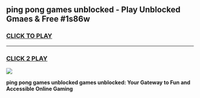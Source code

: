 
## ping pong games unblocked - Play Unblocked Gmaes & Free #1s86w
<h3>
<a href="https://news.freeplayer.one?title=ping_pong_games_unblocked&ref=24F">CLICK TO PLAY</a></h3>
<hr>

<h3>
<a href="https://news.freeplayer.one?title=ping_pong_games_unblocked&ref=24F">CLICK 2 PLAY</a>
  
</h3>

<a href="https://news.freeplayer.one?title=ping_pong_games_unblocked&ref=24F/"><img src="https://clearcache.store/games.png"></a>


**ping pong games unblocked games unblocked: Your Gateway to Fun and Accessible Online Gaming**
